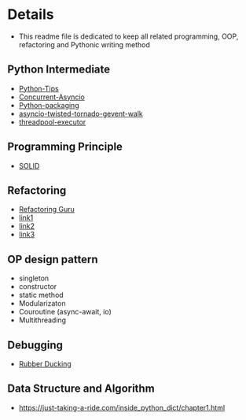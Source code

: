 # Details
- This readme file is dedicated to keep all related programming, OOP, refactoring and Pythonic writing method

## Python Intermediate
- [Python-Tips](https://book.pythontips.com/en/latest/index.html#)
- [Concurrent-Asyncio](https://bbc.github.io/cloudfit-public-docs/)
- [Python-packaging](https://bbc.github.io/cloudfit-public-docs/packaging/this_way_up.html)
- [asyncio-twisted-tornado-gevent-walk](https://www.bitecode.dev/p/asyncio-twisted-tornado-gevent-walk)
- [threadpool-executor](https://docs.python.org/3/library/concurrent.futures.html)

## Programming Principle
- [SOLID](https://www.youtube.com/@ArjanCodes)

## Refactoring  
-  [Refactoring Guru](https://refactoring.guru/)
-  [link1](https://sourcery.ai/blog/explaining-refactorings-1/)
-  [link2](https://sourcery.ai/blog/explaining-refactorings-2/)
-  [link3](https://sourcery.ai/blog/explaining-refactorings-3/)

##  OP design pattern
- singleton
- constructor
- static method
- Modularizaton
- Couroutine (async-await, io)
- Multithreading 

## Debugging
- [Rubber Ducking](https://blog.zenhub.com/why-rubber-duck-debugging-is-the-best-way-to-debug-your-code/)

## Data Structure and Algorithm 
- https://just-taking-a-ride.com/inside_python_dict/chapter1.html
